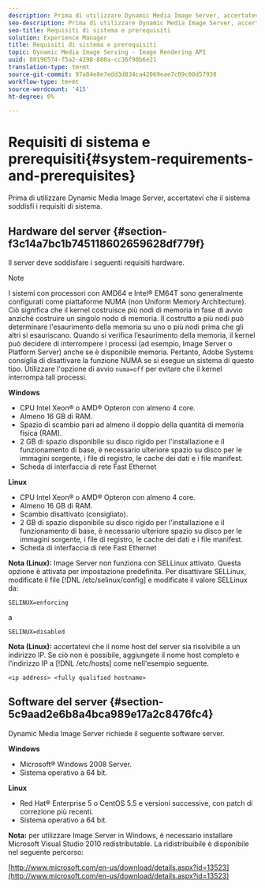 ```yaml
---
description: Prima di utilizzare Dynamic Media Image Server, accertatevi che il sistema soddisfi i requisiti di sistema.
seo-description: Prima di utilizzare Dynamic Media Image Server, accertatevi che il sistema soddisfi i requisiti di sistema.
seo-title: Requisiti di sistema e prerequisiti
solution: Experience Manager
title: Requisiti di sistema e prerequisiti
topic: Dynamic Media Image Serving - Image Rendering API
uuid: 80196574-f5a2-4298-880a-cc36f90b6e21
translation-type: tm+mt
source-git-commit: 97a84e8e7edd3d834ca42069eae7c09c00d57938
workflow-type: tm+mt
source-wordcount: '415'
ht-degree: 0%

---
```



# Requisiti di sistema e prerequisiti{#system-requirements-and-prerequisites}

Prima di utilizzare Dynamic Media Image Server, accertatevi che il sistema soddisfi i requisiti di sistema.

## Hardware del server {#section-f3c14a7bc1b745118602659628df779f}

Il server deve soddisfare i seguenti requisiti hardware.

>[!NOTE]
>
>I sistemi con processori con AMD64 e Intel® EM64T sono generalmente configurati come piattaforme NUMA (non Uniform Memory Architecture). Ciò significa che il kernel costruisce più nodi di memoria in fase di avvio anziché costruire un singolo nodo di memoria. Il costrutto a più nodi può determinare l&#39;esaurimento della memoria su uno o più nodi prima che gli altri si esauriscano. Quando si verifica l’esaurimento della memoria, il kernel può decidere di interrompere i processi (ad esempio, Image Server o Platform Server) anche se è disponibile memoria. Pertanto,  Adobe Systems consiglia di disattivare la funzione NUMA se si esegue un sistema di questo tipo. Utilizzare l&#39;opzione di avvio `numa=off` per evitare che il kernel interrompa tali processi.

**Windows**

* CPU Intel Xeon® o AMD® Opteron con almeno 4 core.
* Almeno 16 GB di RAM.
* Spazio di scambio pari ad almeno il doppio della quantità di memoria fisica (RAM).
* 2 GB di spazio disponibile su disco rigido per l&#39;installazione e il funzionamento di base, è necessario ulteriore spazio su disco per le immagini sorgente, i file di registro, le cache dei dati e i file manifest.
* Scheda di interfaccia di rete Fast Ethernet

**Linux**

* CPU Intel Xeon® o AMD® Opteron con almeno 4 core.
* Almeno 16 GB di RAM.
* Scambio disattivato (consigliato).
* 2 GB di spazio disponibile su disco rigido per l&#39;installazione e il funzionamento di base, è necessario ulteriore spazio su disco per le immagini sorgente, i file di registro, le cache dei dati e i file manifest.
* Scheda di interfaccia di rete Fast Ethernet

**Nota (Linux):** Image Server non funziona con SELLinux attivato. Questa opzione è attivata per impostazione predefinita. Per disattivare SELLinux, modificate il file [!DNL /etc/selinux/config] e modificate il valore SELLinux da:

`SELINUX=enforcing`

a

`SELINUX=disabled`

**Nota (Linux):** accertatevi che il nome host del server sia risolvibile a un indirizzo IP. Se ciò non è possibile, aggiungete il nome host completo e l&#39;indirizzo IP a [!DNL /etc/hosts] come nell&#39;esempio seguente.

`<ip address> <fully qualified hostname>`

## Software del server {#section-5c9aad2e6b8a4bca989e17a2c8476fc4}

Dynamic Media Image Server richiede il seguente software server.

**Windows**

* Microsoft® Windows 2008 Server.
* Sistema operativo a 64 bit.

**Linux**

* Red Hat® Enterprise 5 o CentOS 5.5 e versioni successive, con patch di correzione più recenti.
* Sistema operativo a 64 bit.

**Nota:** per utilizzare Image Server in Windows, è necessario installare Microsoft Visual Studio 2010 redistributable. La ridistribuibile è disponibile nel seguente percorso:

[http://www.microsoft.com/en-us/download/details.aspx?id=13523](http://www.microsoft.com/en-us/download/details.aspx?id=13523)

